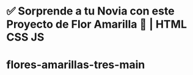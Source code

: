 # ✅ Sorprende  a tu Novia con este Proyecto de  Flor Amarilla 🌻 | HTML CSS JS



# flores-amarillas-tres-main
